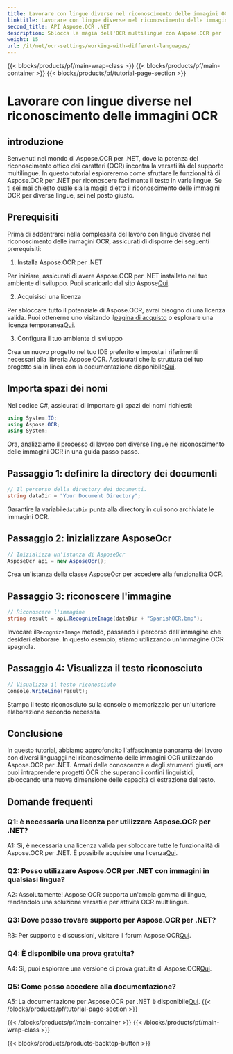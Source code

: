 ```yaml
---
title: Lavorare con lingue diverse nel riconoscimento delle immagini OCR
linktitle: Lavorare con lingue diverse nel riconoscimento delle immagini OCR
second_title: API Aspose.OCR .NET
description: Sblocca la magia dell'OCR multilingue con Aspose.OCR per .NET. Estrai testo senza sforzo in varie lingue.
weight: 15
url: /it/net/ocr-settings/working-with-different-languages/
---
```


{{< blocks/products/pf/main-wrap-class >}}
{{< blocks/products/pf/main-container >}}
{{< blocks/products/pf/tutorial-page-section >}}

# Lavorare con lingue diverse nel riconoscimento delle immagini OCR

## introduzione

Benvenuti nel mondo di Aspose.OCR per .NET, dove la potenza del riconoscimento ottico dei caratteri (OCR) incontra la versatilità del supporto multilingue. In questo tutorial esploreremo come sfruttare le funzionalità di Aspose.OCR per .NET per riconoscere facilmente il testo in varie lingue. Se ti sei mai chiesto quale sia la magia dietro il riconoscimento delle immagini OCR per diverse lingue, sei nel posto giusto.

## Prerequisiti

Prima di addentrarci nella complessità del lavoro con lingue diverse nel riconoscimento delle immagini OCR, assicurati di disporre dei seguenti prerequisiti:

1. Installa Aspose.OCR per .NET

 Per iniziare, assicurati di avere Aspose.OCR per .NET installato nel tuo ambiente di sviluppo. Puoi scaricarlo dal sito Aspose[Qui](https://releases.aspose.com/ocr/net/).

2. Acquisisci una licenza

 Per sbloccare tutto il potenziale di Aspose.OCR, avrai bisogno di una licenza valida. Puoi ottenerne uno visitando il[pagina di acquisto](https://purchase.aspose.com/buy) o esplorare una licenza temporanea[Qui](https://purchase.aspose.com/temporary-license/).

3. Configura il tuo ambiente di sviluppo

Crea un nuovo progetto nel tuo IDE preferito e imposta i riferimenti necessari alla libreria Aspose.OCR. Assicurati che la struttura del tuo progetto sia in linea con la documentazione disponibile[Qui](https://reference.aspose.com/ocr/net/).

## Importa spazi dei nomi

Nel codice C#, assicurati di importare gli spazi dei nomi richiesti:

```csharp
using System.IO;
using Aspose.OCR;
using System;
```

Ora, analizziamo il processo di lavoro con diverse lingue nel riconoscimento delle immagini OCR in una guida passo passo.

## Passaggio 1: definire la directory dei documenti

```csharp
// Il percorso della directory dei documenti.
string dataDir = "Your Document Directory";
```

 Garantire la variabile`dataDir` punta alla directory in cui sono archiviate le immagini OCR.

## Passaggio 2: inizializzare AsposeOcr

```csharp
// Inizializza un'istanza di AsposeOcr
AsposeOcr api = new AsposeOcr();
```

Crea un'istanza della classe AsposeOcr per accedere alla funzionalità OCR.

## Passaggio 3: riconoscere l'immagine

```csharp
// Riconoscere l'immagine
string result = api.RecognizeImage(dataDir + "SpanishOCR.bmp");
```

 Invocare il`RecognizeImage` metodo, passando il percorso dell'immagine che desideri elaborare. In questo esempio, stiamo utilizzando un'immagine OCR spagnola.

## Passaggio 4: Visualizza il testo riconosciuto

```csharp
// Visualizza il testo riconosciuto
Console.WriteLine(result);
```

Stampa il testo riconosciuto sulla console o memorizzalo per un'ulteriore elaborazione secondo necessità.

## Conclusione

In questo tutorial, abbiamo approfondito l'affascinante panorama del lavoro con diversi linguaggi nel riconoscimento delle immagini OCR utilizzando Aspose.OCR per .NET. Armati delle conoscenze e degli strumenti giusti, ora puoi intraprendere progetti OCR che superano i confini linguistici, sbloccando una nuova dimensione delle capacità di estrazione del testo.

## Domande frequenti

### Q1: è necessaria una licenza per utilizzare Aspose.OCR per .NET?

 A1: Sì, è necessaria una licenza valida per sbloccare tutte le funzionalità di Aspose.OCR per .NET. È possibile acquisire una licenza[Qui](https://purchase.aspose.com/buy).

### Q2: Posso utilizzare Aspose.OCR per .NET con immagini in qualsiasi lingua?

A2: Assolutamente! Aspose.OCR supporta un'ampia gamma di lingue, rendendolo una soluzione versatile per attività OCR multilingue.

### Q3: Dove posso trovare supporto per Aspose.OCR per .NET?

 R3: Per supporto e discussioni, visitare il forum Aspose.OCR[Qui](https://forum.aspose.com/c/ocr/16).

### Q4: È disponibile una prova gratuita?

 A4: Sì, puoi esplorare una versione di prova gratuita di Aspose.OCR[Qui](https://releases.aspose.com/).

### Q5: Come posso accedere alla documentazione?

 A5: La documentazione per Aspose.OCR per .NET è disponibile[Qui](https://reference.aspose.com/ocr/net/).
{{< /blocks/products/pf/tutorial-page-section >}}

{{< /blocks/products/pf/main-container >}}
{{< /blocks/products/pf/main-wrap-class >}}

{{< blocks/products/products-backtop-button >}}
